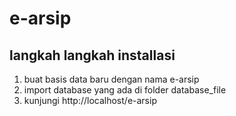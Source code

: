 # e-arsip
## langkah langkah installasi
1. buat basis data baru dengan nama e-arsip
2. import database yang ada di folder database_file
3. kunjungi http://localhost/e-arsip
